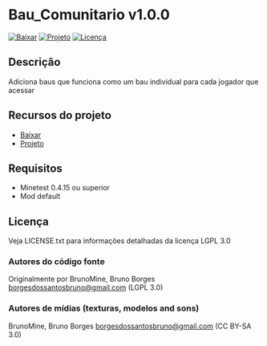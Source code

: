 # Bau_Comunitario v1.0.0

[![Baixar](https://img.shields.io/badge/Baixar-v1.0.0-green.svg)](https://github.com/BrunoMine/bau_comunitario/archive/v1.0.0.zip)
[![Projeto](https://img.shields.io/badge/Git-Projeto-green.svg)](https://github.com/BrunoMine/bau_comunitario)
[![Licença](https://img.shields.io/badge/Licença-LGPL_v3.0-blue.svg)](https://github.com/BrunoMine/bau_comunitario/blob/master/LICENSE)

## Descrição
Adiciona baus que funciona como um bau individual para cada jogador que acessar

## Recursos do projeto

* [Baixar](https://github.com/BrunoMine/bau_comunitario/archive/v1.0.0.zip)
* [Projeto](https://github.com/BrunoMine/bau_comunitario)

## Requisitos

* Minetest 0.4.15 ou superior
* Mod default

## Licença
Veja LICENSE.txt para informações detalhadas da licença LGPL 3.0

### Autores do código fonte
Originalmente por BrunoMine, Bruno Borges <borgesdossantosbruno@gmail.com> (LGPL 3.0)

### Autores de mídias (texturas, modelos and sons)
BrunoMine, Bruno Borges <borgesdossantosbruno@gmail.com> (CC BY-SA 3.0)
